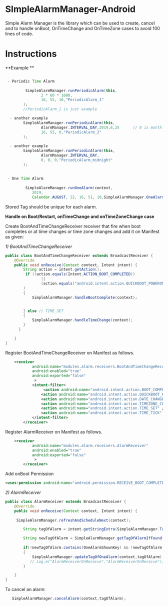 # SImpleAlarmManager-Android
Simple Alarm Manager is the library which can be used to create, cancel and to handle onBoot, OnTimeChange and OnTimeZone cases to avoid 100 lines of code.

# Instructions

**Example **
```java

 - Periodic Time Alarm
 
         SimpleAlarmManager.runPeriodicAlarm(this,
                2 * 60 * 1000,
                16, 55, 10,"PeriodicAlarm_1"
        );
        //PeriodicAlarm_1 is just example

  - another example 
        SimpleAlarmManager.runPeriodicAlarm(this,
                AlarmManager.INTERVAL_DAY,2019,8,25      // 8 is month +1 i.e : july month
                16, 55, 0,"PeriodicAlarm_2"
        );
        
  - another example 
        SimpleAlarmManager.runPeriodicAlarm(this,
                AlarmManager.INTERVAL_DAY,
                0, 0, 0,"PeriodicAlarm_midnight"
        );
       
        
 - One Time Alarm 
 
         SimpleAlarmManager.runOneAlarm(context,
            2019,
            Calendar.AUGUST, 22, 16, 51, 10,SimpleAlarmManager.OneAlarmKey+" any string you want");

```
Stored Tag should be unique for each alarm. 
 

**Handle on Boot/Restart, onTimeChange and onTimeZoneChange case**

Create BootAndTimeChangeReceiver  receiver that fire when boot completes or at time changes or time zone changes and add it on Manifest as given:

*1) BootAndTimeChangeReceiver*
```java
public class BootAndTimeChangeReceiver extends BroadcastReceiver {
    @Override
    public void onReceive(Context context, Intent intent) {
        String action = intent.getAction();
         if ((action.equals(Intent.ACTION_BOOT_COMPLETED))
                ||
                (action.equals("android.intent.action.QUICKBOOT_POWERON"))
        )
        {
            SimpleAlarmManager.handleBootComplete(context);


        } else // TIME_SET
        {
            SimpleAlarmManager.handleTimeChange(context);
        }
      }

    }
}
```
Register BootAndTimeChangeReceiver on Manifest as follows.

``` xml
    <receiver
            android:name="modules.alarm.receivers.BootAndTimeChangeReceiver"
            android:enabled="true"
            android:exported="false"
             >
            <intent-filter>
                 <action android:name="android.intent.action.BOOT_COMPLETED" />
                <action android:name="android.intent.action.QUICKBOOT_POWERON" />
                <action android:name="android.intent.action.DATE_CHANGED" />
                <action android:name="android.intent.action.TIMEZONE_CHANGED" />
                <action android:name="android.intent.action.TIME_SET" />
                <action android:name="android.intent.action.TIME_TICK" />
            </intent-filter>
        </receiver>
```

Register AlarmReceiver on Manifest as follows.

``` xml your reciever here
    <receiver
            android:name="modules.alarm.receivers.AlarmReceiver"
            android:enabled="true"
            android:exported="false"
             >    
        </receiver>
```

Add onBoot Permission
```xml
<uses-permission android:name="android.permission.RECEIVE_BOOT_COMPLETED"/>
```



*2) AlarmReceiver*

```java
public class AlarmReceiver extends BroadcastReceiver {
    @Override
    public void onReceive(Context context, Intent intent) {
     
     SimpleAlarmManager.refreshAndScheduleNext(context);

        String tagOfAlarm = intent.getStringExtra(SimpleAlarmManager.TagOfAlarmIntentKey);

        String newTagOfAlarm = SimpleAlarmManager.getTagOfAlarmIfFound(context,tagOfAlarm);
       
        if(!newTagOfAlarm.contains(OneAlarmShownKey) && !newTagOfAlarm.isEmpty())
        {
            SimpleAlarmManager.updateTagOfOneAlarm(context,tagOfAlarm);
           // Log.e("AlarmReceiverOnReceive","AlarmReceiverOnReceive");
        }

    }
}

```
To cancel an alarm:

```java
   SimpleAlarmManager.cancelAlarm(context,tagOfAlarm);
```


